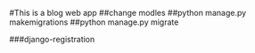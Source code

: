 #This is a blog web app
##change modles
##python manage.py makemigrations
##python manage.py migrate

###django-registration

